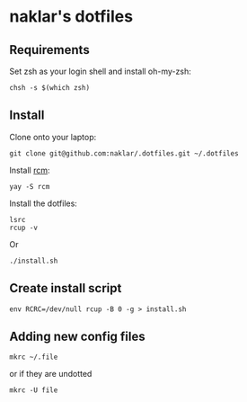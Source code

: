 naklar's dotfiles
===================

Requirements
------------

Set zsh as your login shell and install oh-my-zsh:

    chsh -s $(which zsh)

Install
-------

Clone onto your laptop:

    git clone git@github.com:naklar/.dotfiles.git ~/.dotfiles

Install [rcm](https://github.com/thoughtbot/rcm):

    yay -S rcm

Install the dotfiles:

    lsrc
    rcup -v

Or

    ./install.sh

Create install script
---------------------

    env RCRC=/dev/null rcup -B 0 -g > install.sh


Adding new config files
-----------------------

    mkrc ~/.file

or if they are undotted

    mkrc -U file
